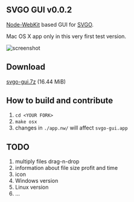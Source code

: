 ## SVGO GUI v0.0.2

[Node-WebKit](https://github.com/rogerwang/node-webkit) based GUI for [SVGO](https://github.com/svg/svgo).

Mac OS X app only in this very first test version.

![screenshot](https://raw.github.com/svg/svgo-gui/master/screenshot.png)

## Download

[svgo-gui.7z](https://dl.dropbox.com/s/4k1kerm14pbrcly/svgo-gui.7z?dl=1) (16.44 MiB)

## How to build and contribute

1. `cd <YOUR FORK>`
2. `make osx`
3. changes in `./app.nw/` will affect `svgo-gui.app`

## TODO

1. multiply files drag-n-drop
2. information about file size profit and time
3. icon
4. Windows version
5. Linux version
6. …
